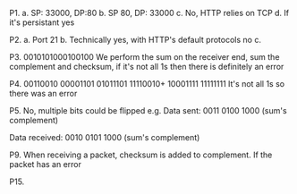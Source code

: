 P1.
a. SP: 33000, DP:80
b. SP 80, DP: 33000
c. No, HTTP relies on TCP
d. If it's persistant yes

P2.
a. Port 21
b. Technically yes, with HTTP's default protocols no
c. 

P3.
0010101000100100
We perform the sum on the receiver end, sum the complement and checksum, if it's not all 1s then there is definitely an error

P4.
00110010 00001101
01011101 11110010+
10001111 11111111
It's not all 1s so there was an error

P5.
No, multiple bits could be flipped
e.g.
Data sent:
0011
0100
1000 (sum's complement)

Data received:
0010
0101
1000 (sum's complement)

P9.
When receiving a packet, checksum is added to complement. If the packet has an error

P15.

